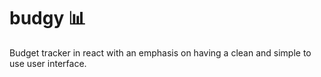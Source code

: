 # budgy 📊
 Budget tracker in react with an emphasis on having a clean and simple to use user interface.
